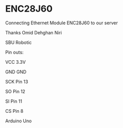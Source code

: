 # ENC28J60
Connecting Ethernet Module ENC28J60 to our server

Thanks Omid Dehghan Niri 

SBU Robotic 

Pin outs:

VCC 3.3V

GND	GND

SCK	Pin 13

SO	Pin 12

SI	Pin 11

CS	Pin 8

Arduino Uno
